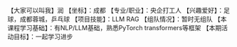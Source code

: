 【大家可以叫我】润
【坐标】：成都
【专业/职业】：央企打工人
【兴趣爱好】：足球，成都蓉城，乒乓球
【项目技能】：LLM RAG
【组队情况】：暂时无组队
【本课程学习基础】：有NLP/LLM基础，熟悉PyTorch transformers等框架
【本期活动目标】：一起学习进步